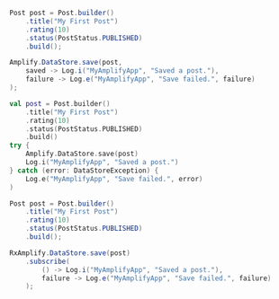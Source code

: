 <amplify-block-switcher>
<amplify-block name="Java">

```java
Post post = Post.builder()
    .title("My First Post")
    .rating(10)
    .status(PostStatus.PUBLISHED)
    .build();

Amplify.DataStore.save(post,
    saved -> Log.i("MyAmplifyApp", "Saved a post."),
    failure -> Log.e("MyAmplifyApp", "Save failed.", failure)
);
```

</amplify-block>
<amplify-block name="Kotlin">

```kotlin
val post = Post.builder()
    .title("My First Post")
    .rating(10)
    .status(PostStatus.PUBLISHED)
    .build()
try {
    Amplify.DataStore.save(post)
    Log.i("MyAmplifyApp", "Saved a post.")
} catch (error: DataStoreException) {
    Log.e("MyAmplifyApp", "Save failed.", error)
)
```

</amplify-block>
<amplify-block name="RxJava">

```java
Post post = Post.builder()
    .title("My First Post")
    .rating(10)
    .status(PostStatus.PUBLISHED)
    .build();

RxAmplify.DataStore.save(post)
    .subscribe(
        () -> Log.i("MyAmplifyApp", "Saved a post."),
        failure -> Log.e("MyAmplifyApp", "Save failed.", failure)
    );
```

</amplify-block>
</amplify-block-switcher>
